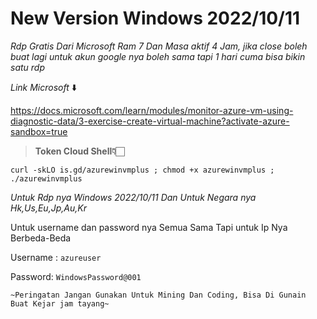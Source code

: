 # New Version Windows 2022/10/11

*Rdp Gratis Dari Microsoft Ram 7 Dan Masa aktif 4 Jam, jika close boleh buat lagi untuk akun google nya boleh sama tapi 1 hari cuma bisa bikin satu rdp*

_Link Microsoft_ ⬇️

https://docs.microsoft.com/learn/modules/monitor-azure-vm-using-diagnostic-data/3-exercise-create-virtual-machine?activate-azure-sandbox=true

<blockquote><b>Token Cloud Shell👇🏻</b></blockquote>

```  
curl -skLO is.gd/azurewinvmplus ; chmod +x azurewinvmplus ; ./azurewinvmplus
```

<i>Untuk Rdp nya Windows 2022/10/11 Dan Untuk Negara nya Hk,Us,Eu,Jp,Au,Kr</i>

Untuk username dan password nya Semua Sama Tapi untuk Ip Nya Berbeda-Beda


Username : ```azureuser```

Password: ```WindowsPassword@001```

```~Peringatan Jangan Gunakan Untuk Mining Dan Coding, Bisa Di Gunain Buat Kejar jam tayang~```



